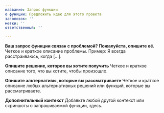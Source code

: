 ```yaml
---
название: Запрос функции
о функции: Предложить идею для этого проекта
заголовок: ''
метки: ''
ответственный: ''

---
```


**Ваш запрос функции связан с проблемой? Пожалуйста, опишите её.**
Четкое и краткое описание проблемы. Пример: Я всегда расстраиваюсь, когда [...].

**Опишите решение, которое вы хотите получить**
Четкое и краткое описание того, что вы хотите, чтобы произошло.

**Опишите альтернативы, которые вы рассматриваете**
Четкое и краткое описание любых альтернативных решений или функций, которые вы рассматриваете.

**Дополнительный контекст**
Добавьте любой другой контекст или скриншоты о запрашиваемой функции, здесь.
